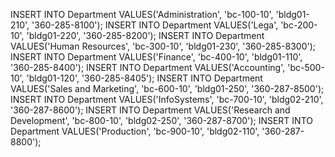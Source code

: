 
INSERT INTO Department VALUES('Administration', 'bc-100-10', 'bldg01-210', '360-285-8100');
INSERT INTO Department VALUES('Lega', 'bc-200-10', 'bldg01-220', '360-285-8200');
INSERT INTO Department VALUES('Human Resources', 'bc-300-10', 'bldg01-230', '360-285-8300');
INSERT INTO Department VALUES('Finance', 'bc-400-10', 'bldg01-110', '360-285-8400');
INSERT INTO Department VALUES('Accounting', 'bc-500-10', 'bldg01-120', '360-285-8405');
INSERT INTO Department VALUES('Sales and Marketing', 'bc-600-10', 'bldg01-250', '360-287-8500');
INSERT INTO Department VALUES('InfoSystems', 'bc-700-10', 'bldg02-210', '360-287-8600');
INSERT INTO Department VALUES('Research and Development', 'bc-800-10', 'bldg02-250', '360-287-8700');
INSERT INTO Department VALUES('Production', 'bc-900-10', 'bldg02-110', '360-287-8800');
